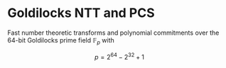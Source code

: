 # Goldilocks NTT and PCS

Fast number theoretic transforms and polynomial commitments over the 64-bit Goldilocks prime field $\mathbb{F}_p$ with

$$
p = 2^{64} - 2^{32} + 1
$$

